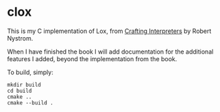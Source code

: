 # clox

This is my C implementation of Lox, from [Crafting Interpreters](https://craftinginterpreters.com) by Robert Nystrom.

When I have finished the book I will add documentation for the additional features I added, beyond the implementation from the book.

To build, simply:

```
mkdir build
cd build
cmake ..
cmake --build .
```
